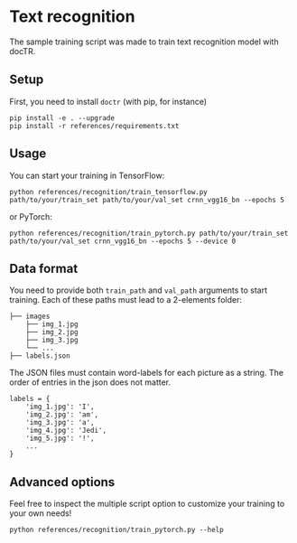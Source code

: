 # Text recognition

The sample training script was made to train text recognition model with docTR.

## Setup

First, you need to install `doctr` (with pip, for instance)

```shell
pip install -e . --upgrade
pip install -r references/requirements.txt
```

## Usage

You can start your training in TensorFlow:

```shell
python references/recognition/train_tensorflow.py path/to/your/train_set path/to/your/val_set crnn_vgg16_bn --epochs 5
```
or PyTorch:

```shell
python references/recognition/train_pytorch.py path/to/your/train_set path/to/your/val_set crnn_vgg16_bn --epochs 5 --device 0
```



## Data format

You need to provide both `train_path` and `val_path` arguments to start training. 
Each of these paths must lead to a 2-elements folder:

```shell
├── images
    ├── img_1.jpg
    ├── img_2.jpg
    ├── img_3.jpg
    └── ...
├── labels.json
```

The JSON files must contain word-labels for each picture as a string. 
The order of entries in the json does not matter.

```shell
labels = {
    'img_1.jpg': 'I',
    'img_2.jpg': 'am',
    'img_3.jpg': 'a',
    'img_4.jpg': 'Jedi',
    'img_5.jpg': '!',
    ...
}
```

## Advanced options

Feel free to inspect the multiple script option to customize your training to your own needs!

```shell
python references/recognition/train_pytorch.py --help
```
